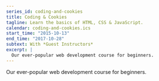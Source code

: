 ```yaml
---
series_id: coding-and-cookies
title: Coding & Cookies
tagline: Learn the basics of HTML, CSS & JavaScript.
calendar: coding-and-cookies.ics
start_time: "2015-10-13"
end_time: "2017-10-28"
subtext: With *Guest Instructors*
excerpt: |
  Our ever-popular web development course for beginners.
---
```


Our ever-popular web development course for beginners.
